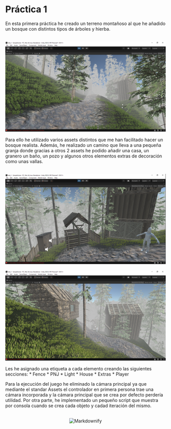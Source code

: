 # Práctica 1


En esta primera práctica he creado un terreno montañoso al que he añadido un bosque con distintos tipos de árboles y hierba.
<div align="center">
  <br>
  <img src="img/img_03.png" alt="Markdownify">
</div>

Para ello he utilizado varios assets distintos que me han facilitado hacer un bosque realista. Además, he realizado un camino que lleva a una pequeña granja donde gracias a otros 2 assets he podido añadir una casa, un granero un baño, un pozo y algunos otros elementos extras de decoración como unas vallas. 
<div align="center">
  <br>
  <img src="img/img_01.png" alt="Markdownify">
</div>
<div align="center">
  <br>
  <img src="img/img_02.png" alt="Markdownify">
</div>

Les he asignado una etiqueta a cada elemento creando las siguientes secciones:
	* Fence
	* PNJ
	* Light
	* House
	* Extras
	* Player

Para la ejecución del juego he eliminado la cámara principal ya que mediante el standar Assets el controlador en primera persona trae una cámara incorporada y la cámara principal que se crea por defecto perdería utilidad. Por otra parte, he implementado un pequeño script que muestra por consola cuando se crea cada objeto y cadad iteración del mismo.
<div align="center">
  <br>
  <img src="img/animarion.gif" alt="Markdownify">
</div>

